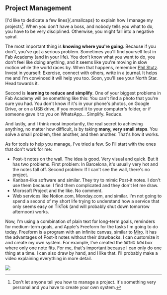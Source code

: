 ## Project Management
[I'd like to dedicate a few lines]{.smallcaps} to explain how I manage my projects[^401]. When you don't have a boss, and nobody tells you what to do, you have to be very disciplined. Otherwise, you might fall into a negative spiral.

[^401]: Don't let anyone tell you how to manage a project. It's something very personal and you have to create your own system.

The most important thing is **knowing where you're going**. Because if you don't, you've got a serious problem. Sometimes you'll find yourself lost in Fab Academy (and in your life). You don't know what you want to do, you don't feel like doing anything, and it seems like you're moving in slow motion while the world races by. When that happens, remember [Phil Stutz](https://www.thetoolsbook.com). Invest in yourself: Exercise, connect with others, write in a journal. It helps me and I'm convinced it will help you too. Soon, you'll see your North Star. Head towards it.

Second is **learning to reduce and simplify**. One of your biggest problems in Fab Academy will be something like this: You can't find a photo that you're sure you had. You don't know if it's in your phone's photos, on Google Drive, or on a USB drive, if you moved it to your computer's folder, or if someone gave it to you on WhatsApp... Simplify. Reduce.

And lastly, and I think most importantly, the real secret to achieving anything, no matter how difficult, is by taking **many, very small steps**. You solve a small problem, then another, and then another. That's how it works.

As for tools to help you manage, I've tried a few. So I'll start with the ones that don't work for me:

- Post-it notes on the wall. The idea is good. Very visual and quick. But it has two problems. First problem: In Barcelona, it's usually very hot and the notes fall off. Second problem: If I can't see the wall, there's no project.
- Kanban-like software and similar. They try to mimic Post-it notes. I don't use them because: I find them complicated and they don't let me draw.
- Microsoft Project and the like. No comment.
- Web services like Notion.com, Monday.com, and similar. I'm not going to spend a second of my short life trying to understand how a service that only seems easy on TikTok (and will probably shut down tomorrow afternoon) works.

Now, I'm using a combination of plain text for long-term goals, reminders for medium-term goals, and Apple's Freeform for the tasks I'm going to do today. Freeform is a program with an infinite canvas, similar to [Miro](https://miro.com). It has the advantages of Post-it notes without their drawbacks. I can customize it and create my own system. For example, I've created the `DOING NOW` box where only one note fits. For me, that's important because I can only do one thing at a time. I can also draw by hand, and I like that. I'll probably make a video explaining everything in more detail.

![](../../img/w01/freeform.webp)

